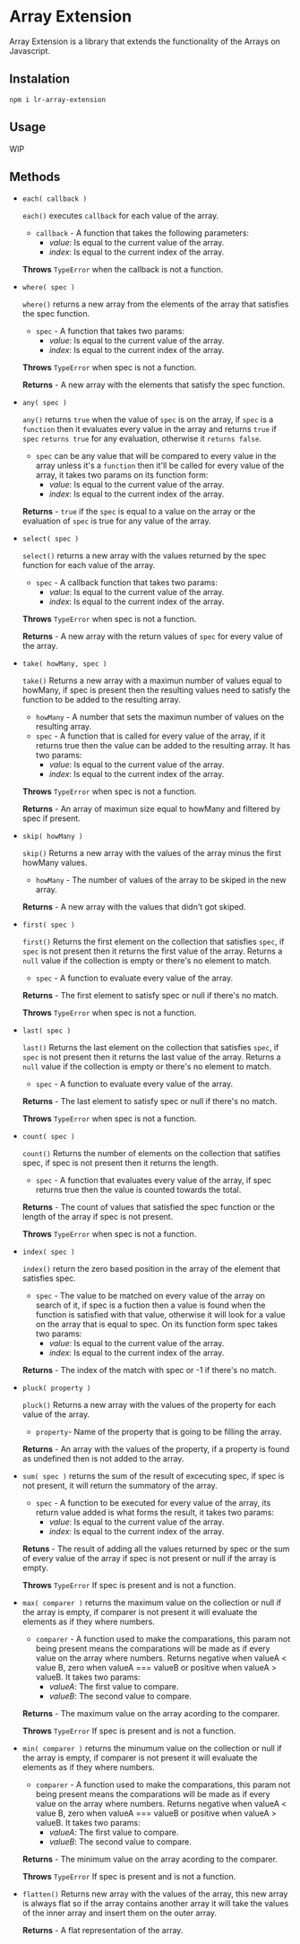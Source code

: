 # Array Extension

Array Extension is a library that extends the functionality of the Arrays on Javascript.

## Instalation

`npm i lr-array-extension`

## Usage

WIP

## Methods

- `each( callback )`

  `each()` executes `callback` for each value of the array. 
  - `callback` - A function that takes the following parameters:
    - *value*: Is equal to the current value of the array.
    - *index*: Is equal to the current index of the array.
  
  **Throws** `TypeError` when the callback is not a function.

- `where( spec )`

  `where()` returns a new array from the elements of the array that satisfies the spec function. 
  - `spec` - A function that takes two params:
    - *value*: Is equal to the current value of the array.
    - *index*: Is equal to the current index of the array.
    
  **Throws** `TypeError` when spec is not a function.
  
  **Returns** - A new array with the elements that satisfy the spec function.
  
 - `any( spec )`
  
    `any()` returns `true` when the value of `spec` is on the array, if `spec` is a `function` then it evaluates every value in the array and returns `true` if `spec` `returns true` for any evaluation, otherwise it `returns false`.
    - `spec` can be any value that will be compared to every value in the array unless it's a `function` then it'll be called for every value of the array, it takes two params on its function form:
      - *value*: Is equal to the current value of the array.
      - *index*: Is equal to the current index of the array.
    
    **Returns** - `true` if the `spec` is equal to a value on the array or the evaluation of `spec` is true for any value of the array.

- `select( spec )`

  `select()` returns a new array with the values returned by the spec function for each value of the array.
  - `spec` - A callback function that takes two params:
    - *value*: Is equal to the current value of the array.
    - *index*: Is equal to the current index of the array.
  
  **Throws** `TypeError` when spec is not a function.
  
  **Returns** - A new array with the return values of `spec` for every value of the array.
  
- `take( howMany, spec )`

  `take()` Returns a new array with a maximun number of values equal to howMany, if
   spec is present then the resulting values need to satisfy the function to
   be added to the resulting array.
   - `howMany` - A number that sets the maximun number of values on the resulting array.
   - `spec` - A function that is called for every value of the array, if it returns true then the value can be added to the resulting array. It has two params: 
     - *value*: Is equal to the current value of the array.
     - *index*: Is equal to the current index of the array.

   **Throws** `TypeError` when spec is not a function.

   **Returns** - An array of maximun size equal to howMany and filtered by 
   spec if present.

- `skip( howMany )` 

  `skip()` Returns a new array with the values of the array minus the first howMany values.
  - `howMany` - The number of values of the array to be skiped in the new array.
  
  **Returns** - A new array with the values that didn't got skiped.
  
- `first( spec )`

  `first()` Returns the first element on the collection that satisfies `spec`, if `spec` is not present then it returns the first value of the array. Returns a `null` value if the collection is empty or there's no element to match.
  - `spec` - A function to evaluate every value of the array.
  
  **Returns** - The first element to satisfy spec or null if there's no match.
  
  **Throws** `TypeError` when spec is not a function.
  
- `last( spec )`

  `last()` Returns the last element on the collection that satisfies `spec`, if `spec` is not present then it returns the last value of the array. Returns a `null` value if the collection is empty or there's no element to match.
  - `spec` - A function to evaluate every value of the array.
  
  **Returns** - The last element to satisfy spec or null if there's no match.
  
  **Throws** `TypeError` when spec is not a function.
  
- `count( spec )`

  `count()` Returns the number of elements on the collection that satifies spec, if spec is not present then it returns the length.
  - `spec` - A function that evaluates every value of the array, if spec returns true then the value is counted towards the total.
  
  **Returns** - The count of values that satisfied the spec function or the length of the array if spec is not present.
  
  **Throws** `TypeError` when spec is not a function.
  
- `index( spec )`

  `index()` return the zero based position in the array of the element that satisfies spec.
    - `spec` - The value to be matched on every value of the array on search of it, if spec is a fuction then a value is found when the function is satisfied with that value, otherwise it will look for a value on the array that is equal to spec. On its function form spec takes two params: 
      - *value*: Is equal to the current value of the array.
      - *index*: Is equal to the current index of the array. 
  
  **Returns** - The index of the match with spec or -1 if there's no match.
  
- `pluck( property )`

  `pluck()` Returns a new array with the values of the property for each value of the array.
  - `property`- Name of the property that is going to be filling the array.
  
  **Returns** - An array with the values of the property, if a property is found as undefined then is not added to the array.
  
- `sum( spec )` returns the sum of the result of excecuting spec, if spec is not present, it will return the summatory of the array.
  - `spec` - A function to be executed for every value of the array, its return value added is what forms the result, it takes two params: 
      - *value*: Is equal to the current value of the array.
      - *index*: Is equal to the current index of the array. 
  
  **Retuns** - The result of adding all the values returned by spec or the sum of every value of the array if spec is not present or null if the array is empty.
  
  **Throws** `TypeError` If spec is present and is not a function.
  
- `max( comparer )` returns the maximum value on the collection or null if the array is empty, if comparer is not present it will evaluate the elements as if they where numbers.

  - `comparer` - A function used to make the comparations, this param not being present means the comparations will be made as if every value on the array where numbers. Returns negative when valueA < value B, zero when valueA === valueB or positive when valueA > valueB. It takes two params:  
    - *valueA*: The first value to compare.
    - *valueB*: The second value to compare.
    
  **Returns** - The maximum value on the array acording to the comparer.

  **Throws** `TypeError` If spec is present and is not a function.
  
- `min( comparer )` returns the minumum value on the collection or null if the array is empty, if comparer is not present it will evaluate the elements as if they where numbers.

  - `comparer` - A function used to make the comparations, this param not being present means the comparations will be made as if every value on the array where numbers. Returns negative when valueA < value B, zero when valueA === valueB or positive when valueA > valueB. It takes two params:  
    - *valueA*: The first value to compare.
    - *valueB*: The second value to compare.
    
  **Returns** - The minimum value on the array acording to the comparer.

  **Throws** `TypeError` If spec is present and is not a function.
  
- `flatten()` Returns new array with the values of the array, this new array is always flat so if the array contains another array it will take the values of the inner array and insert them on the outer array.
  
  **Returns** - A flat representation of the array.
